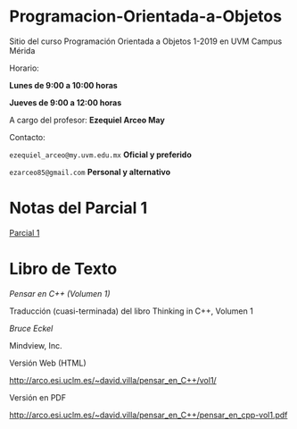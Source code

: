 # Programacion-Orientada-a-Objetos

Sitio del curso Programación Orientada a Objetos 1-2019 en UVM Campus Mérida

Horario:

**Lunes de 9:00 a 10:00 horas**

**Jueves de 9:00 a 12:00 horas**


A cargo del profesor: **Ezequiel Arceo May**

Contacto:

`ezequiel_arceo@my.uvm.edu.mx`  **Oficial y preferido**

`ezarceo85@gmail.com`           **Personal y alternativo**

Notas del Parcial 1
===========
[Parcial 1](./unidad1/parcial1.pdf)


Libro de Texto
==============

*Pensar en C++ (Volumen 1)*

Traducción (cuasi-terminada) del libro Thinking in C++, Volumen 1

*Bruce Eckel*

Mindview, Inc.


Versión Web (HTML)

http://arco.esi.uclm.es/~david.villa/pensar_en_C++/vol1/


Versión en PDF

http://arco.esi.uclm.es/~david.villa/pensar_en_C++/pensar_en_cpp-vol1.pdf
